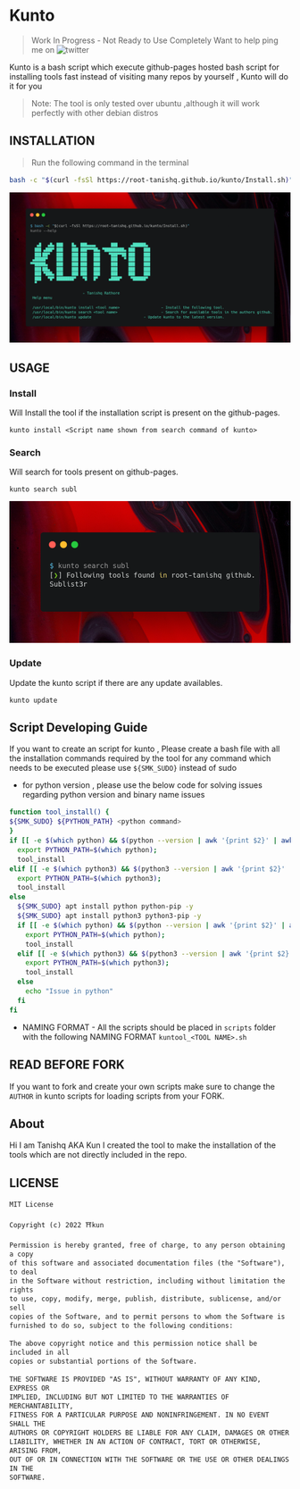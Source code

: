 # Kunto
> Work In Progress - Not Ready to Use Completely 
> Want to help ping me on ![twitter](https://twitter.com/root_tanishq)

Kunto is a bash script which execute github-pages hosted bash script for installing tools fast instead of visiting many repos by yourself , Kunto will do it for you

> Note: The tool is only tested over ubuntu ,although it will work perfectly with other debian distros 

## INSTALLATION

> Run the following command in the terminal
```bash
bash -c "$(curl -fsSl https://root-tanishq.github.io/kunto/Install.sh)"
```

![kunto install](https://github.com/root-tanishq/kunto/blob/main/images/install_kunto.png)

## USAGE

### Install

Will Install the tool if the installation script is present on the github-pages.

```
kunto install <Script name shown from search command of kunto>
```

### Search

Will search for tools present on github-pages.

```
kunto search subl
``` 

![kunto search](https://github.com/root-tanishq/kunto/blob/main/images/kunto_search.png)

### Update

Update the kunto script if there are any update availables.

```
kunto update
```

## Script Developing Guide

If you want to create an script for kunto , Please create a bash file with all the installation commands required by the tool for any command which needs to be executed please use `${SMK_SUDO}` instead of sudo

- for python version , please use the below code for solving issues regarding python version and binary name issues
```bash
function tool_install() {
${SMK_SUDO} ${PYTHON_PATH} <python command>
}
if [[ -e $(which python) && $(python --version | awk '{print $2}' | awk -F'.' '{print $1}') = "3" && -e $(which pip) ]];then
  export PYTHON_PATH=$(which python);
  tool_install
elif [[ -e $(which python3) && $(python3 --version | awk '{print $2}' | awk -F'.' '{print $1}') = "3" && -e $(which pip3) ]];then
  export PYTHON_PATH=$(which python3);
  tool_install
else
  ${SMK_SUDO} apt install python python-pip -y
  ${SMK_SUDO} apt install python3 python3-pip -y
  if [[ -e $(which python) && $(python --version | awk '{print $2}' | awk -F'.' '{print $1}') = "3" && -e $(which pip) ]];then
    export PYTHON_PATH=$(which python);
    tool_install
  elif [[ -e $(which python3) && $(python3 --version | awk '{print $2}' | awk -F'.' '{print $1}') = "3" && -e $(which pip3) ]];then
    export PYTHON_PATH=$(which python3);
    tool_install
  else
    echo "Issue in python"
  fi
fi
```
- NAMING FORMAT - All the scripts should be placed in `scripts` folder with the following NAMING FORMAT `kuntool_<TOOL NAME>.sh` 


## READ BEFORE FORK

If you want to fork and create your own scripts make sure to change the `AUTHOR` in kunto scripts for loading scripts from your FORK.

## About
Hi I am Tanishq AKA Kun I created the tool to make the installation of the tools which are not directly included in the repo.

## LICENSE
```MIT
MIT License

Copyright (c) 2022 ⛩️kun

Permission is hereby granted, free of charge, to any person obtaining a copy
of this software and associated documentation files (the "Software"), to deal
in the Software without restriction, including without limitation the rights
to use, copy, modify, merge, publish, distribute, sublicense, and/or sell
copies of the Software, and to permit persons to whom the Software is
furnished to do so, subject to the following conditions:

The above copyright notice and this permission notice shall be included in all
copies or substantial portions of the Software.

THE SOFTWARE IS PROVIDED "AS IS", WITHOUT WARRANTY OF ANY KIND, EXPRESS OR
IMPLIED, INCLUDING BUT NOT LIMITED TO THE WARRANTIES OF MERCHANTABILITY,
FITNESS FOR A PARTICULAR PURPOSE AND NONINFRINGEMENT. IN NO EVENT SHALL THE
AUTHORS OR COPYRIGHT HOLDERS BE LIABLE FOR ANY CLAIM, DAMAGES OR OTHER
LIABILITY, WHETHER IN AN ACTION OF CONTRACT, TORT OR OTHERWISE, ARISING FROM,
OUT OF OR IN CONNECTION WITH THE SOFTWARE OR THE USE OR OTHER DEALINGS IN THE
SOFTWARE.
```
